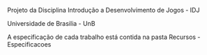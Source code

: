 Projeto da Disciplina Introdução a Desenvolvimento de Jogos - IDJ

Universidade de Brasilia - UnB

A especificação de cada trabalho está contida na pasta Recursos - Especificacoes
